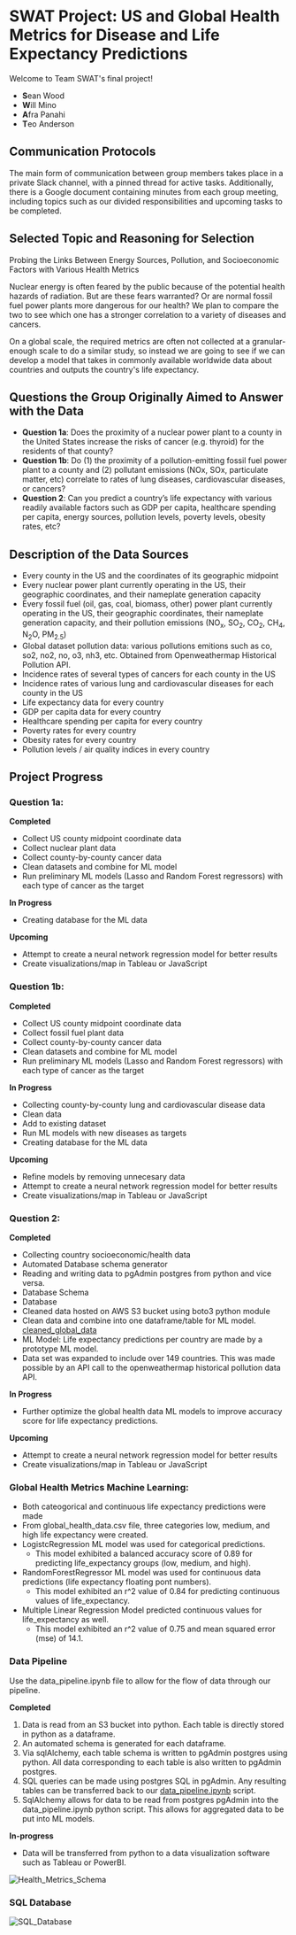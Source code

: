 # SWAT Project: US and Global Health Metrics for Disease and Life Expectancy Predictions
Welcome to Team SWAT's final project!

- **S**ean Wood
- **W**ill Mino
- **A**fra Panahi
- **T**eo Anderson

## Communication Protocols

The main form of communication between group members takes place in a private Slack channel, with a pinned thread for active tasks. Additionally, there is a Google document containing minutes from each group meeting, including topics such as our divided responsibilities and upcoming tasks to be completed.

## Selected Topic and Reasoning for Selection 
Probing the Links Between Energy Sources, Pollution, and Socioeconomic Factors with Various Health Metrics

Nuclear energy is often feared by the public because of the potential health hazards of radiation. But are these fears warranted? Or are normal fossil fuel power plants more dangerous for our health? We plan to compare the two to see which one has a stronger correlation to a variety of diseases and cancers.

On a global scale, the required metrics are often not collected at a granular-enough scale to do a similar study, so instead we are going to see if we can develop a model that takes in commonly available worldwide data about countries and outputs the country's life expectancy.

## Questions the Group Originally Aimed to Answer with the Data
- **Question 1a**: Does the proximity of a nuclear power plant to a county in the United States increase the risks of cancer (e.g. thyroid) for the residents of that county?
- **Question 1b**: Do (1) the proximity of a pollution-emitting fossil fuel power plant to a county and (2) pollutant emissions (NOx, SOx, particulate matter, etc) correlate to rates of lung diseases, cardiovascular diseases, or cancers?
- **Question 2**: Can you predict a country’s life expectancy with various readily available factors such as GDP per capita, healthcare spending per capita, energy sources, pollution levels, poverty levels, obesity rates, etc?

## Description of the Data Sources
- Every county in the US and the coordinates of its geographic midpoint
- Every nuclear power plant currently operating in the US, their geographic coordinates, and their nameplate generation capacity
- Every fossil fuel (oil, gas, coal, biomass, other) power plant currently operating in the US, their geographic coordinates, their nameplate generation capacity, and their pollution emissions (NO<sub>x</sub>, SO<sub>2</sub>, CO<sub>2</sub>, CH<sub>4</sub>, N<sub>2</sub>O, PM<sub>2.5</sub>)
- Global dataset pollution data: various pollutions emitions such as co, so2, no2, no, o3, nh3, etc. Obtained from Openweathermap Historical Pollution API.
- Incidence rates of several types of cancers for each county in the US
- Incidence rates of various lung and cardiovascular diseases for each county in the US
- Life expectancy data for every country
- GDP per capita data for every country
- Healthcare spending per capita for every country
- Poverty rates for every country
- Obesity rates for every country
- Pollution levels / air quality indices in every country

## Project Progress

### Question 1a:

**Completed**
- Collect US county midpoint coordinate data
- Collect nuclear plant data
- Collect county-by-county cancer data
- Clean datasets and combine for ML model
- Run preliminary ML models (Lasso and Random Forest regressors) with each type of cancer as the target

**In Progress**
- Creating database for the ML data

**Upcoming**
- Attempt to create a neural network regression model for better results
- Create visualizations/map in Tableau or JavaScript

### Question 1b:

**Completed**
- Collect US county midpoint coordinate data
- Collect fossil fuel plant data
- Collect county-by-county cancer data
- Clean datasets and combine for ML model
- Run preliminary ML models (Lasso and Random Forest regressors) with each type of cancer as the target		

**In Progress**
- Collecting county-by-county lung and cardiovascular disease data
- Clean data
- Add to existing dataset
- Run ML models with new diseases as targets
- Creating database for the ML data

**Upcoming**
- Refine models by removing unnecesary data
- Attempt to create a neural network regression model for better results
- Create visualizations/map in Tableau or JavaScript

### Question 2:

**Completed**
- Collecting country socioeconomic/health data
- Automated Database schema generator
- Reading and writing data to pgAdmin postgres from python and vice versa.
- Database Schema
- Database
- Cleaned data hosted on AWS S3 bucket using boto3 python module
- Clean data and combine into one dataframe/table for ML model. [cleaned_global_data](https://github.com/TeodorAnderson/SwatProject/blob/main/cleaned_data/global_clean/global_health_data.csv)
- ML Model: Life expectancy predictions per country are made by a prototype ML model.
- Data set was expanded to include over 149 countries. This was made possible by an API call to the openweathermap historical pollution data API.

**In Progress**
- Further optimize the global health data ML models to improve accuracy score for life expectancy predictions.

**Upcoming**
- Attempt to create a neural network regression model for better results
- Create visualizations/map in Tableau or JavaScript


### Global Health Metrics Machine Learning:
- Both cateogorical and continuous life expectancy predictions were made
- From global_health_data.csv file, three categories low, medium, and high life expectancy were created.
- LogistcRegression ML model was used for categorical predictions.
    - This model exhibited a balanced accuracy score of 0.89 for predicting life_expectancy groups (low, medium, and high).
- RandomForestRegressor ML model was used for continuous data predictions (life expectancy floating pont numbers).
    - This model exhibited an r^2 value of 0.84 for predicting continuous values of life_expectancy.
- Multiple Linear Regression Model predicted continuous values for life_expectancy as well.
    - This model exhibited an r^2 value of 0.75 and mean squared error (mse) of 14.1.




### Data Pipeline
Use the data_pipeline.ipynb file to allow for the flow of data through our pipeline.

**Completed**
1. Data is read from an S3 bucket into python. Each table is directly stored in python as a dataframe.
2. An automated schema is generated for each dataframe.
3. Via sqlAlchemy, each table schema is written to pgAdmin postgres using python. All data corresponding to each table is also written to pgAdmin postgres.
4. SQL queries can be made using postgres SQL in pgAdmin. Any resulting tables can be transferred back to our [data_pipeline.ipynb](https://github.com/TeodorAnderson/SwatProject/blob/main/scripts/data_pipeline/data_pipeline.ipynb) script.
5. SqlAlchemy allows for data to be read from postgres pgAdmin into the data_pipeline.ipynb python script. This allows for aggregated data to be put into ML models.

**In-progress**
- Data will be transferred from python to a data visualization software such as Tableau or PowerBI.


![Health_Metrics_Schema](https://github.com/TeodorAnderson/SwatProject/blob/main/schema_.png)

### SQL Database

![SQL_Database](https://github.com/TeodorAnderson/SwatProject/blob/main/database.png)

